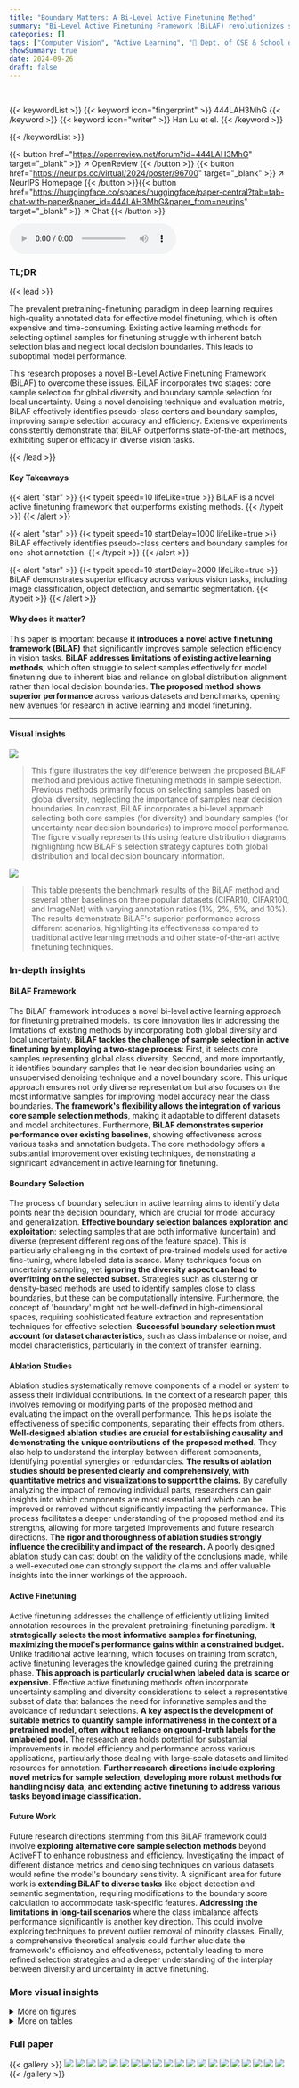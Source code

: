 ```yaml
---
title: "Boundary Matters: A Bi-Level Active Finetuning Method"
summary: "Bi-Level Active Finetuning Framework (BiLAF) revolutionizes sample selection for efficient model finetuning. Unlike existing methods, BiLAF incorporates both global diversity and local decision bounda..."
categories: []
tags: ["Computer Vision", "Active Learning", "🏢 Dept. of CSE & School of AI & Moe Key Lab of AI, Shanghai Jiao Tong University",]
showSummary: true
date: 2024-09-26
draft: false
---
```


<br>

{{< keywordList >}}
{{< keyword icon="fingerprint" >}} 444LAH3MhG {{< /keyword >}}
{{< keyword icon="writer" >}} Han Lu et el. {{< /keyword >}}
 
{{< /keywordList >}}

{{< button href="https://openreview.net/forum?id=444LAH3MhG" target="_blank" >}}
↗ OpenReview
{{< /button >}}
{{< button href="https://neurips.cc/virtual/2024/poster/96700" target="_blank" >}}
↗ NeurIPS Homepage
{{< /button >}}{{< button href="https://huggingface.co/spaces/huggingface/paper-central?tab=tab-chat-with-paper&paper_id=444LAH3MhG&paper_from=neurips" target="_blank" >}}
↗ Chat
{{< /button >}}



<audio controls>
    <source src="https://ai-paper-reviewer.com/444LAH3MhG/podcast.wav" type="audio/wav">
    Your browser does not support the audio element.
</audio>


### TL;DR


{{< lead >}}

The prevalent pretraining-finetuning paradigm in deep learning requires high-quality annotated data for effective model finetuning, which is often expensive and time-consuming.  Existing active learning methods for selecting optimal samples for finetuning struggle with inherent batch selection bias and neglect local decision boundaries. This leads to suboptimal model performance. 

This research proposes a novel Bi-Level Active Finetuning Framework (BiLAF) to overcome these issues. BiLAF incorporates two stages: core sample selection for global diversity and boundary sample selection for local uncertainty. Using a novel denoising technique and evaluation metric, BiLAF effectively identifies pseudo-class centers and boundary samples, improving sample selection accuracy and efficiency. Extensive experiments consistently demonstrate that BiLAF outperforms state-of-the-art methods, exhibiting superior efficacy in diverse vision tasks.

{{< /lead >}}


#### Key Takeaways

{{< alert "star" >}}
{{< typeit speed=10 lifeLike=true >}} BiLAF is a novel active finetuning framework that outperforms existing methods. {{< /typeit >}}
{{< /alert >}}

{{< alert "star" >}}
{{< typeit speed=10 startDelay=1000 lifeLike=true >}} BiLAF effectively identifies pseudo-class centers and boundary samples for one-shot annotation. {{< /typeit >}}
{{< /alert >}}

{{< alert "star" >}}
{{< typeit speed=10 startDelay=2000 lifeLike=true >}} BiLAF demonstrates superior efficacy across various vision tasks, including image classification, object detection, and semantic segmentation. {{< /typeit >}}
{{< /alert >}}

#### Why does it matter?
This paper is important because **it introduces a novel active finetuning framework (BiLAF)** that significantly improves sample selection efficiency in vision tasks.  **BiLAF addresses limitations of existing active learning methods**, which often struggle to select samples effectively for model finetuning due to inherent bias and reliance on global distribution alignment rather than local decision boundaries. **The proposed method shows superior performance** across various datasets and benchmarks, opening new avenues for research in active learning and model finetuning.

------
#### Visual Insights



![](https://ai-paper-reviewer.com/444LAH3MhG/figures_1_1.jpg)

> This figure illustrates the key difference between the proposed BiLAF method and previous active finetuning methods in sample selection. Previous methods primarily focus on selecting samples based on global diversity, neglecting the importance of samples near decision boundaries.  In contrast, BiLAF incorporates a bi-level approach selecting both core samples (for diversity) and boundary samples (for uncertainty near decision boundaries) to improve model performance. The figure visually represents this using feature distribution diagrams, highlighting how BiLAF's selection strategy captures both global distribution and local decision boundary information.





![](https://ai-paper-reviewer.com/444LAH3MhG/tables_6_1.jpg)

> This table presents the benchmark results of the BiLAF method and several other baselines on three popular datasets (CIFAR10, CIFAR100, and ImageNet) with varying annotation ratios (1%, 2%, 5%, and 10%).  The results demonstrate BiLAF's superior performance across different scenarios, highlighting its effectiveness compared to traditional active learning methods and other state-of-the-art active finetuning techniques.





### In-depth insights


#### BiLAF Framework
The BiLAF framework introduces a novel bi-level active learning approach for finetuning pretrained models.  Its core innovation lies in addressing the limitations of existing methods by incorporating both global diversity and local uncertainty.  **BiLAF tackles the challenge of sample selection in active finetuning by employing a two-stage process**: First, it selects core samples representing global class diversity. Second, and more importantly, it identifies boundary samples that lie near decision boundaries using an unsupervised denoising technique and a novel boundary score. This unique approach ensures not only diverse representation but also focuses on the most informative samples for improving model accuracy near the class boundaries.  **The framework's flexibility allows the integration of various core sample selection methods**, making it adaptable to different datasets and model architectures. Furthermore, **BiLAF demonstrates superior performance over existing baselines**, showing effectiveness across various tasks and annotation budgets. The core methodology offers a substantial improvement over existing techniques, demonstrating a significant advancement in active learning for finetuning.

#### Boundary Selection
The process of boundary selection in active learning aims to identify data points near the decision boundary, which are crucial for model accuracy and generalization.  **Effective boundary selection balances exploration and exploitation**: selecting samples that are both informative (uncertain) and diverse (represent different regions of the feature space).  This is particularly challenging in the context of pre-trained models used for active fine-tuning, where labeled data is scarce.  Many techniques focus on uncertainty sampling, yet **ignoring the diversity aspect can lead to overfitting on the selected subset.**  Strategies such as clustering or density-based methods are used to identify samples close to class boundaries, but these can be computationally intensive.  Furthermore, the concept of 'boundary' might not be well-defined in high-dimensional spaces, requiring sophisticated feature extraction and representation techniques for effective selection.  **Successful boundary selection must account for dataset characteristics**, such as class imbalance or noise, and model characteristics, particularly in the context of transfer learning.

#### Ablation Studies
Ablation studies systematically remove components of a model or system to assess their individual contributions.  In the context of a research paper, this involves removing or modifying parts of the proposed method and evaluating the impact on the overall performance.  This helps isolate the effectiveness of specific components, separating their effects from others.  **Well-designed ablation studies are crucial for establishing causality and demonstrating the unique contributions of the proposed method.**  They also help to understand the interplay between different components, identifying potential synergies or redundancies.  **The results of ablation studies should be presented clearly and comprehensively, with quantitative metrics and visualizations to support the claims.**  By carefully analyzing the impact of removing individual parts, researchers can gain insights into which components are most essential and which can be improved or removed without significantly impacting the performance. This process facilitates a deeper understanding of the proposed method and its strengths, allowing for more targeted improvements and future research directions. **The rigor and thoroughness of ablation studies strongly influence the credibility and impact of the research.** A poorly designed ablation study can cast doubt on the validity of the conclusions made, while a well-executed one can strongly support the claims and offer valuable insights into the inner workings of the approach.

#### Active Finetuning
Active finetuning addresses the challenge of efficiently utilizing limited annotation resources in the prevalent pretraining-finetuning paradigm.  **It strategically selects the most informative samples for finetuning, maximizing the model's performance gains within a constrained budget.** Unlike traditional active learning, which focuses on training from scratch, active finetuning leverages the knowledge gained during the pretraining phase.  **This approach is particularly crucial when labeled data is scarce or expensive.**  Effective active finetuning methods often incorporate uncertainty sampling and diversity considerations to select a representative subset of data that balances the need for informative samples and the avoidance of redundant selections.  **A key aspect is the development of suitable metrics to quantify sample informativeness in the context of a pretrained model, often without reliance on ground-truth labels for the unlabeled pool.** The research area holds potential for substantial improvements in model efficiency and performance across various applications, particularly those dealing with large-scale datasets and limited resources for annotation.  **Further research directions include exploring novel metrics for sample selection, developing more robust methods for handling noisy data, and extending active finetuning to address various tasks beyond image classification.**

#### Future Work
Future research directions stemming from this BiLAF framework could involve **exploring alternative core sample selection methods** beyond ActiveFT to enhance robustness and efficiency.  Investigating the impact of different distance metrics and denoising techniques on various datasets would refine the model's boundary sensitivity.  A significant area for future work is **extending BiLAF to diverse tasks** like object detection and semantic segmentation, requiring modifications to the boundary score calculation to accommodate task-specific features. **Addressing the limitations in long-tail scenarios** where the class imbalance affects performance significantly is another key direction. This could involve exploring techniques to prevent outlier removal of minority classes. Finally, a comprehensive theoretical analysis could further elucidate the framework's efficiency and effectiveness, potentially leading to more refined selection strategies and a deeper understanding of the interplay between diversity and uncertainty in active finetuning.


### More visual insights

<details>
<summary>More on figures
</summary>


![](https://ai-paper-reviewer.com/444LAH3MhG/figures_2_1.jpg)

> This figure illustrates the BiLAF framework's two-stage approach for active finetuning.  The first stage (Core Sample Selection) identifies pseudo-class centers in the high-dimensional feature space. A denoising method removes noisy samples. The second stage (Boundary Samples Selection) iteratively selects boundary samples based on a novel Boundary Score metric, balancing diversity and uncertainty.  Finally, selected samples are labeled and used for supervised finetuning.


![](https://ai-paper-reviewer.com/444LAH3MhG/figures_7_1.jpg)

> This figure uses t-distributed Stochastic Neighbor Embedding (t-SNE) to visualize the feature embeddings of CIFAR10 data points after applying the Bi-Level Active Finetuning Framework (BiLAF).  The core samples selected by BiLAF are marked as pentagrams, and the boundary samples are indicated by circles.  The visualization aims to show how BiLAF selects samples that are both representative of the data distribution (core samples) and informative for improving the model's decision boundaries (boundary samples). The different colors likely represent different classes in the CIFAR10 dataset. By focusing on these two types of samples, BiLAF aims to maximize the effectiveness of limited annotation budget in the active finetuning process. 


![](https://ai-paper-reviewer.com/444LAH3MhG/figures_8_1.jpg)

> This figure shows a t-SNE embedding of CIFAR10 features with 1% annotation budget using BiLAF.  The core samples selected by BiLAF are marked with pentagrams, and the boundary samples are marked with circles.  The visualization helps to illustrate how BiLAF selects core samples to represent the central areas of each class and boundary samples which lie near the decision boundaries. This approach improves the model's ability to learn the class boundaries effectively, which is one of the core ideas of BiLAF.


![](https://ai-paper-reviewer.com/444LAH3MhG/figures_20_1.jpg)

> This figure visualizes the impact of variations in the removal rate (Prm) during the denoising process on the retained samples.  The red bounding boxes highlight areas with significant changes, including outliers and regions of class confusion. As Prm increases, the number of samples in these areas decreases, reducing their influence on boundary selection, while relatively dense boundaries are often preserved. However, this is a trade-off, as some important samples might also be removed.


![](https://ai-paper-reviewer.com/444LAH3MhG/figures_21_1.jpg)

> This figure compares the sample selection results of four different methods (FDS, K-Means, ActiveFT, and BiLAF) on the CIFAR10 dataset using a 1% annotation budget.  t-SNE is used to visualize the high-dimensional feature embeddings in a 2D space.  Each color represents a different class. The plots show the spatial distribution of selected samples. BiLAF demonstrates a more focused selection on boundary samples, while the others show more central selections.


</details>




<details>
<summary>More on tables
</summary>


![](https://ai-paper-reviewer.com/444LAH3MhG/tables_7_1.jpg)
> This ablation study on CIFAR100 dataset investigates the impact of three key components of the BiLAF framework: the denoising process, the selection criterion, and the selection process.  It compares the performance of BiLAF against variants where one or more of these components are modified or removed, providing insights into the contribution of each component to the overall accuracy.  The table displays the results for different annotation budgets (1%, 2%, 5%, 10%).

![](https://ai-paper-reviewer.com/444LAH3MhG/tables_7_2.jpg)
> This table compares the time complexity of different active learning methods, including the proposed BiLAF method, for selecting varying proportions of data from the CIFAR100 dataset.  The results highlight BiLAF's efficiency compared to other methods, demonstrating its advantage in terms of time taken for data selection.

![](https://ai-paper-reviewer.com/444LAH3MhG/tables_8_1.jpg)
> This table shows the ablation study on the number of core samples used in the BiLAF method.  It demonstrates the impact of varying the number of core samples on the accuracy across different annotation budgets, specifically in the CIFAR100 dataset. The results illustrate that insufficient core samples lead to suboptimal performance due to inadequate representation of all categories, whereas an excessive number does not result in significant performance gains, indicating an optimal ratio of core samples to boundary samples exists.

![](https://ai-paper-reviewer.com/444LAH3MhG/tables_9_1.jpg)
> This table presents an ablation study on the impact of varying the number of core samples on the performance of the BiLAF method. It shows the average Euclidean distance from each sample to its nearest selected sample (Distance) and the rate of return (incremental benefit per core sample) for different numbers of core samples on CIFAR10 and CIFAR100 datasets. The rate of return decreases as the number of core samples increases, indicating that the benefits of adding more core samples diminish after a certain point.  The table helps to determine an optimal threshold for the number of core samples.

![](https://ai-paper-reviewer.com/444LAH3MhG/tables_9_2.jpg)
> This table compares the performance of different active learning methods on CIFAR10 using two different pre-trained models (DeiT-S with iBOT and ResNet50 with DINO) with varying annotation budgets (1% and 2%).  It demonstrates the generalizability and robustness of the proposed BiLAF method across different model architectures and pre-training frameworks.

![](https://ai-paper-reviewer.com/444LAH3MhG/tables_17_1.jpg)
> This table presents the performance comparison of three different sample selection methods (Random, ActiveFT, and BiLAF) on the CUB-200-2011 dataset for fine-grained image classification.  It shows the Top-1 accuracy achieved by each method under varying annotation budgets (20%, 30%, 40%, and 50%).  The results demonstrate the superior performance of BiLAF in selecting informative samples, leading to higher accuracy compared to the baselines, especially as the budget increases.

![](https://ai-paper-reviewer.com/444LAH3MhG/tables_18_1.jpg)
> This table presents the performance comparison of three different finetuning methods (K-Nearest Neighbors, Linear Probing, and Full Fine-Tuning) using three different sample selection methods (Random, ActiveFT, and BiLAF) on the CIFAR10 dataset.  The results are shown for various annotation budgets (B = 0.5%, 1%, 2%, 5%).  It demonstrates how the choice of finetuning method and sample selection strategy impacts the final accuracy of the model, particularly at different annotation budget scales.

![](https://ai-paper-reviewer.com/444LAH3MhG/tables_19_1.jpg)
> This table presents a comparison of the BiLAF model's performance against several baselines and existing active learning methods on three widely-used image classification datasets (CIFAR10, CIFAR100, and ImageNet).  The results are shown for different annotation ratios (1%, 2%, 5%, and 10%), demonstrating the model's performance under varying data constraints. The table highlights BiLAF's consistent superior performance compared to alternative methods, particularly when the annotation budget is limited.

![](https://ai-paper-reviewer.com/444LAH3MhG/tables_19_2.jpg)
> This table presents the benchmark results of the BiLAF method compared to various baselines on three popular datasets (CIFAR10, CIFAR100, and ImageNet) with different annotation ratios.  The results, averaged over three trials, show BiLAF's superior performance in most scenarios, highlighting its effectiveness in the active finetuning task.

![](https://ai-paper-reviewer.com/444LAH3MhG/tables_19_3.jpg)
> This table presents a comparison of the BiLAF method's performance against various baselines and traditional active learning methods across three datasets (CIFAR10, CIFAR100, and ImageNet) under different annotation ratios (1%, 2%, and 5%). The results highlight BiLAF's superior performance in most scenarios.

![](https://ai-paper-reviewer.com/444LAH3MhG/tables_19_4.jpg)
> This table presents the benchmark results of the BiLAF method and several baselines on three popular image classification datasets (CIFAR10, CIFAR100, and ImageNet) using different annotation ratios (1%, 2%, 5%, and 10%).  For each dataset and annotation ratio, the table shows the mean and standard deviation of the Top-1 accuracy achieved by each method over three independent trials.  The results demonstrate BiLAF's superior performance across various settings.

</details>




### Full paper

{{< gallery >}}
<img src="https://ai-paper-reviewer.com/444LAH3MhG/1.png" class="grid-w50 md:grid-w33 xl:grid-w25" />
<img src="https://ai-paper-reviewer.com/444LAH3MhG/2.png" class="grid-w50 md:grid-w33 xl:grid-w25" />
<img src="https://ai-paper-reviewer.com/444LAH3MhG/3.png" class="grid-w50 md:grid-w33 xl:grid-w25" />
<img src="https://ai-paper-reviewer.com/444LAH3MhG/4.png" class="grid-w50 md:grid-w33 xl:grid-w25" />
<img src="https://ai-paper-reviewer.com/444LAH3MhG/5.png" class="grid-w50 md:grid-w33 xl:grid-w25" />
<img src="https://ai-paper-reviewer.com/444LAH3MhG/6.png" class="grid-w50 md:grid-w33 xl:grid-w25" />
<img src="https://ai-paper-reviewer.com/444LAH3MhG/7.png" class="grid-w50 md:grid-w33 xl:grid-w25" />
<img src="https://ai-paper-reviewer.com/444LAH3MhG/8.png" class="grid-w50 md:grid-w33 xl:grid-w25" />
<img src="https://ai-paper-reviewer.com/444LAH3MhG/9.png" class="grid-w50 md:grid-w33 xl:grid-w25" />
<img src="https://ai-paper-reviewer.com/444LAH3MhG/10.png" class="grid-w50 md:grid-w33 xl:grid-w25" />
<img src="https://ai-paper-reviewer.com/444LAH3MhG/11.png" class="grid-w50 md:grid-w33 xl:grid-w25" />
<img src="https://ai-paper-reviewer.com/444LAH3MhG/12.png" class="grid-w50 md:grid-w33 xl:grid-w25" />
<img src="https://ai-paper-reviewer.com/444LAH3MhG/13.png" class="grid-w50 md:grid-w33 xl:grid-w25" />
<img src="https://ai-paper-reviewer.com/444LAH3MhG/14.png" class="grid-w50 md:grid-w33 xl:grid-w25" />
<img src="https://ai-paper-reviewer.com/444LAH3MhG/15.png" class="grid-w50 md:grid-w33 xl:grid-w25" />
<img src="https://ai-paper-reviewer.com/444LAH3MhG/16.png" class="grid-w50 md:grid-w33 xl:grid-w25" />
<img src="https://ai-paper-reviewer.com/444LAH3MhG/17.png" class="grid-w50 md:grid-w33 xl:grid-w25" />
<img src="https://ai-paper-reviewer.com/444LAH3MhG/18.png" class="grid-w50 md:grid-w33 xl:grid-w25" />
<img src="https://ai-paper-reviewer.com/444LAH3MhG/19.png" class="grid-w50 md:grid-w33 xl:grid-w25" />
<img src="https://ai-paper-reviewer.com/444LAH3MhG/20.png" class="grid-w50 md:grid-w33 xl:grid-w25" />
{{< /gallery >}}